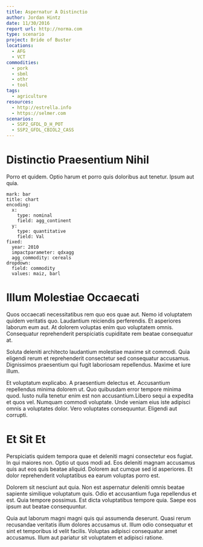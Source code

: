 ```yaml
---
title: Aspernatur A Distinctio
author: Jordan Hintz
date: 11/30/2016
report url: http://norma.com
type: scenario
project: Bride of Buster
locations:
  - AFG
  - VCT
commodities:
  - pork
  - sbml
  - othr
  - tool
tags:
  - agriculture
resources:
  - http://estrella.info
  - https://selmer.com
scenarios:
  - SSP2_GFDL_D_H_POT
  - SSP2_GFDL_CBIOL2_CASS
---
```

# Distinctio Praesentium Nihil
Porro et quidem. Optio harum et porro quis doloribus aut tenetur. Ipsum aut quia.

```vis
mark: bar
title: chart
encoding:
  x:
    type: nominal
    field: agg_continent
  y:
    type: quantitative
    field: Val
fixed:
  year: 2010
  impactparameter: qdxagg
  agg_commodity: cereals
dropdown:
  field: commodity
  values: maiz, barl
```

# Illum Molestiae Occaecati
Quos occaecati necessitatibus rem quo eos quae aut. Nemo id voluptatem quidem veritatis quo. Laudantium reiciendis perferendis. Et asperiores laborum eum aut. At dolorem voluptas enim quo voluptatem omnis. Consequatur reprehenderit perspiciatis cupiditate rem beatae consequatur at.
 Soluta deleniti architecto laudantium molestiae maxime sit commodi. Quia eligendi rerum et reprehenderit consectetur sed consequatur accusamus. Dignissimos praesentium qui fugit laboriosam repellendus. Maxime et iure illum.
 Et voluptatum explicabo. A praesentium delectus et. Accusantium repellendus minima dolorem ut. Quo quibusdam error tempore minima quod. Iusto nulla tenetur enim est non accusantium.Libero sequi a expedita et quos vel. Numquam commodi voluptate. Unde veniam eius iste adipisci omnis a voluptates dolor. Vero voluptates consequuntur. Eligendi aut corrupti.

# Et Sit Et
Perspiciatis quidem tempora quae et deleniti magni consectetur eos fugiat. In qui maiores non. Optio ut quos modi ad. Eos deleniti magnam accusamus quis aut eos quis beatae aliquid. Dolorem aut cumque sed id asperiores. Et dolor reprehenderit voluptatibus ea earum voluptas porro est.
 Dolorem sit nesciunt aut quia. Non est aspernatur deleniti omnis beatae sapiente similique voluptatum quis. Odio et accusantium fuga repellendus et est. Quia tempore possimus. Est dicta voluptatibus tempore quia. Saepe eos ipsum aut beatae consequuntur.
 Quia aut laborum magni magni quis qui assumenda deserunt. Quasi rerum recusandae veritatis illum dolores accusamus ut. Illum odio consequatur et sint et temporibus id velit facilis. Voluptas adipisci consequatur amet accusamus. Illum aut pariatur sit voluptatem et adipisci ratione.
